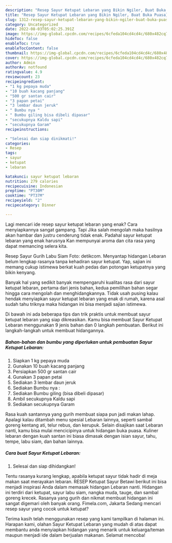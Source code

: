 ```yaml
---
description: "Resep Sayur Ketupat Lebaran yang Bikin Ngiler, Buat Buka Puasa}"
title: "Resep Sayur Ketupat Lebaran yang Bikin Ngiler, Buat Buka Puasa}"
slug: 1312-resep-sayur-ketupat-lebaran-yang-bikin-ngiler-buat-buka-puasa
category: Uncategorized
date: 2022-08-03T05:02:25.391Z
image: https://img-global.cpcdn.com/recipes/6cfeda104cd4cd4c/680x482cq70/sayur-ketupat-lebaran-foto-resep-utama.jpg
hideToc: false
enableToc: true
enableTocContent: false
thumbnail: https://img-global.cpcdn.com/recipes/6cfeda104cd4cd4c/680x482cq70/sayur-ketupat-lebaran-foto-resep-utama.jpg
cover: https://img-global.cpcdn.com/recipes/6cfeda104cd4cd4c/680x482cq70/sayur-ketupat-lebaran-foto-resep-utama.jpg
author: Admin
authorAv: notfound
ratingvalue: 4.9
reviewcount: 23
recipeingredient:
- "1 kg pepaya muda"
- "10 buah kacang panjang"
- "500 gr santan cair"
- "3 papan petai"
- "3 lembar daun jeruk"
- " Bumbu nya "
- " Bumbu giling bisa dibeli dipasar"
- "secukupnya Kaldu sapi"
- "secukupnya Garam"
recipeinstructions:

- "Selesai dan siap dinikmati!"
categories:
- Resep
tags:
- sayur
- ketupat
- lebaran

katakunci: sayur ketupat lebaran 
nutrition: 279 calories
recipecuisine: Indonesian
preptime: "PT30M"
cooktime: "PT37M"
recipeyield: "2"
recipecategory: Dinner

---
```



Lagi mencari ide resep sayur ketupat lebaran yang enak? Cara menyiapkannya sangat gampang. Tapi Jika salah mengolah maka hasilnya akan hambar dan justru cenderung tidak enak. Padahal sayur ketupat lebaran yang enak harusnya Kan mempunyai aroma dan cita rasa yang dapat memancing selera kita.


Resep Sayur Gurih Labu Siam Foto: detikcom. Menyantap hidangan Lebaran belum lengkap rasanya tanpa kehadiran sayur ketupat. Yap, sajian ini memang cukup istimewa berkat kuah pedas dan potongan ketupatnya yang bikin kenyang.

Banyak hal yang sedikit banyak mempengaruhi kualitas rasa dari sayur ketupat lebaran, pertama dari jenis bahan, kedua pemilihan bahan segar hingga cara mengolah dan menghidangkannya. Tidak usah pusing kalau hendak menyiapkan sayur ketupat lebaran yang enak di rumah, karena asal sudah tahu triknya maka hidangan ini bisa menjadi sajian istimewa.


Di bawah ini ada beberapa tips dan trik praktis untuk membuat sayur ketupat lebaran yang siap dikreasikan. Kamu bisa membuat Sayur Ketupat Lebaran menggunakan 9 jenis bahan dan 0 langkah pembuatan. Berikut ini langkah-langkah untuk membuat hidangannya.

<!--inarticleads1-->

##### Bahan-bahan dan bumbu yang diperlukan untuk pembuatan Sayur Ketupat Lebaran:

1. Siapkan 1 kg pepaya muda
1. Gunakan 10 buah kacang panjang
1. Persiapkan 500 gr santan cair
1. Gunakan 3 papan petai
1. Sediakan 3 lembar daun jeruk
1. Sediakan  Bumbu nya :
1. Sediakan  Bumbu giling (bisa dibeli dipasar)
1. Ambil secukupnya Kaldu sapi
1. Sediakan secukupnya Garam


Rasa kuah santannya yang gurih membuat siapa pun jadi makan lahap. Apalagi kalau ditambah menu spesial Lebaran lainnya, seperti sambal goreng kentang ati, telur rebus, dan kerupuk. Selain disajikan saat Lebaran nanti, kamu bisa mulai mencicipinya untuk hidangan buka puasa. Kuliner lebaran dengan kuah santan ini biasa dimasak dengan isian sayur, tahu, tempe, labu siam, dan bahan lainnya. 

<!--inarticleads2-->

##### Cara buat Sayur Ketupat Lebaran:


1. Selesai dan siap dihidangkan!

Tentu rasanya kurang lengkap, apabila ketupat sayur tidak hadir di meja makan saat merayakan lebaran. RESEP Ketupat Sayur Betawi berikut ini bisa menjadi inspirasi Anda dalam memasak hidangan Lebaran nanti. Hidangan ini terdiri dari ketupat, sayur labu siam, nangka muda, tauge, dan sambal goreng krecek. Rasanya yang gurih dan nikmat membuat hidangan ini sangat digemari oleh banyak orang. Fimela.com, Jakarta Sedang mencari resep sayur yang cocok untuk ketupat? 

Terima kasih telah menggunakan resep yang kami tampilkan di halaman ini. Harapan kami, olahan Sayur Ketupat Lebaran yang mudah di atas dapat membantu anda menyiapkan hidangan yang menarik untuk keluarga/teman maupun menjadi ide dalam berjualan makanan. Selamat mencoba!
